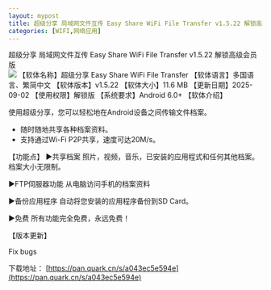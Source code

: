 ```yaml
---
layout: mypost
title: 超级分享 局域网文件互传 Easy Share WiFi File Transfer v1.5.22 解锁高级会员版
categories: [WIFI,网络应用]
---
```



超级分享 局域网文件互传 Easy Share WiFi File Transfer v1.5.22 解锁高级会员版                                        
![](https://s2.loli.net/2025/09/23/iBEZnITcauovpky.png)
【软体名称】超级分享 Easy Share WiFi File Transfer
【软体语言】多国语言、繁简中文
【软体版本】v1.5.22
【软体大小】11.6 MB
【更新日期】2025-09-02
【使用权限】解锁版
【系统要求】Android 6.0+
【软体介绍】

使用超级分享，您可以轻松地在Android设备之间传输文件档案。

- 随时随地共享各种档案资料。
- 支持通过Wi-Fi P2P共享，速度可达20M/s。

【功能点】
►共享档案
照片，视频，音乐，已安装的应用程式和任何其他档案。档案大小无限制。

►FTP伺服器功能
从电脑访问手机的档案资料

►备份应用程序
自动将您安装的应用程序备份到SD Card。

►免费
所有功能完全免费，永远免费！

【版本更新】

Fix bugs

下载地址：
[https://pan.quark.cn/s/a043ec5e594e](https://pan.quark.cn/s/a043ec5e594e)
